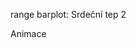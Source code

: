 range
<bdl-range id="id1" min="40" max="180" step="1" default="60" title="Srdeční tep:"></bdl-range>
barplot: Srdeční tep 2
<bdl-chartjs-barplot id="id2" extremelimits="20,220" normallimits="40,180" nominal="1" initialdata="60"
fromid="id4"
refindex="4"
convertors="60,1"></bdl-chartjs-barplot>

Animace

<bdl-animate-adobe
src="Faze_srdce.js"
width="335"
height="480"
name="Faze_srdce"
fromid="id4" 
responsive="false"></bdl-animate-adobe>

<bdl-bind2a findex="0" aname="ventricles.ventriclesTotal.VentricleLeft_anim" amin="100" amax="0" fmin="0.00007" fmax="0.00015"></bdl-bind2a>
<bdl-bind2a findex="6" aname="ValveMV_anim" amin="99" amax="0" fmin="0" fmax="1"></bdl-bind2a>
<bdl-bind2a findex="7" aname="ValveAOV_anim" amin="0" amax="99" fmin="0" fmax="1"></bdl-bind2a>
<bdl-bind2a findex="14" aname="ValveTV_anim" amin="99" amax="0" fmin="0" fmax="1"></bdl-bind2a>
<bdl-bind2a findex="15" aname="ValvePV_anim" amin="0" amax="99" fmin="0" fmax="1"></bdl-bind2a>
